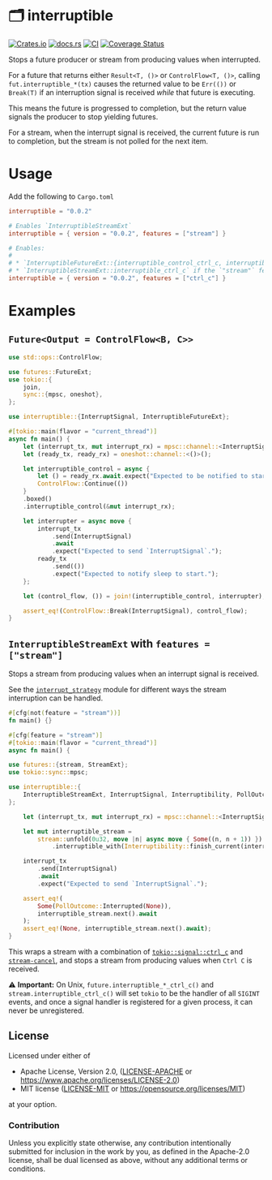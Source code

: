 # 🗂️ interruptible

[![Crates.io](https://img.shields.io/crates/v/interruptible.svg)](https://crates.io/crates/interruptible)
[![docs.rs](https://img.shields.io/docsrs/interruptible)](https://docs.rs/interruptible)
[![CI](https://github.com/azriel91/interruptible/workflows/CI/badge.svg)](https://github.com/azriel91/interruptible/actions/workflows/ci.yml)
[![Coverage Status](https://codecov.io/gh/azriel91/interruptible/branch/main/graph/badge.svg)](https://codecov.io/gh/azriel91/interruptible)

Stops a future producer or stream from producing values when interrupted.

For a future that returns either `Result<T, ()>` or `ControlFlow<T, ()>`,
calling `fut.interruptible_*(tx)` causes the returned value to be `Err(())`
or `Break(T)` if an interruption signal is received *while* that future is
executing.

This means the future is progressed to completion, but the return value
signals the producer to stop yielding futures.

For a stream, when the interrupt signal is received, the current future is
run to completion, but the stream is not polled for the next item.

# Usage

Add the following to `Cargo.toml`

```toml
interruptible = "0.0.2"

# Enables `InterruptibleStreamExt`
interruptible = { version = "0.0.2", features = ["stream"] }

# Enables:
#
# * `InterruptibleFutureExt::{interruptible_control_ctrl_c, interruptible_result_ctrl_c}`
# * `InterruptibleStreamExt::interruptible_ctrl_c` if the `"stream"` feature is also enabled.
interruptible = { version = "0.0.2", features = ["ctrl_c"] }
```

# Examples

## `Future<Output = ControlFlow<B, C>>`

```rust
use std::ops::ControlFlow;

use futures::FutureExt;
use tokio::{
    join,
    sync::{mpsc, oneshot},
};

use interruptible::{InterruptSignal, InterruptibleFutureExt};

#[tokio::main(flavor = "current_thread")]
async fn main() {
    let (interrupt_tx, mut interrupt_rx) = mpsc::channel::<InterruptSignal>(16);
    let (ready_tx, ready_rx) = oneshot::channel::<()>();

    let interruptible_control = async {
        let () = ready_rx.await.expect("Expected to be notified to start.");
        ControlFlow::Continue(())
    }
    .boxed()
    .interruptible_control(&mut interrupt_rx);

    let interrupter = async move {
        interrupt_tx
            .send(InterruptSignal)
            .await
            .expect("Expected to send `InterruptSignal`.");
        ready_tx
            .send(())
            .expect("Expected to notify sleep to start.");
    };

    let (control_flow, ()) = join!(interruptible_control, interrupter);

    assert_eq!(ControlFlow::Break(InterruptSignal), control_flow);
}
```

## `InterruptibleStreamExt` with `features = ["stream"]`

Stops a stream from producing values when an interrupt signal is received.

See the [`interrupt_strategy`] module for different ways the stream
interruption can be handled.

```rust
#[cfg(not(feature = "stream"))]
fn main() {}

#[cfg(feature = "stream")]
#[tokio::main(flavor = "current_thread")]
async fn main() {

use futures::{stream, StreamExt};
use tokio::sync::mpsc;

use interruptible::{
    InterruptibleStreamExt, InterruptSignal, Interruptibility, PollOutcome,
};

    let (interrupt_tx, mut interrupt_rx) = mpsc::channel::<InterruptSignal>(16);

    let mut interruptible_stream =
        stream::unfold(0u32, move |n| async move { Some((n, n + 1)) })
            .interruptible_with(Interruptibility::finish_current(interrupt_rx.into()).into());

    interrupt_tx
        .send(InterruptSignal)
        .await
        .expect("Expected to send `InterruptSignal`.");

    assert_eq!(
        Some(PollOutcome::Interrupted(None)),
        interruptible_stream.next().await
    );
    assert_eq!(None, interruptible_stream.next().await);
}
```

This wraps a stream with a combination of [`tokio::signal::ctrl_c`] and
[`stream-cancel`], and stops a stream from producing values when `Ctrl C` is
received.

⚠️ **Important:** On Unix, `future.interruptible_*_ctrl_c()` and
`stream.interruptible_ctrl_c()` will set `tokio` to be the handler of all
`SIGINT` events, and once a signal handler is registered for a given
process, it can never be unregistered.

[`interrupt_strategy`]: https://docs.rs/interruptible/latest/interrupt_strategy/index.html
[`stream-cancel`]: https://github.com/jonhoo/stream-cancel
[`tokio::signal::ctrl_c`]: https://docs.rs/tokio/latest/tokio/signal/fn.ctrl_c.html


## License

Licensed under either of

* Apache License, Version 2.0, ([LICENSE-APACHE] or <https://www.apache.org/licenses/LICENSE-2.0>)
* MIT license ([LICENSE-MIT] or <https://opensource.org/licenses/MIT>)

at your option.


### Contribution

Unless you explicitly state otherwise, any contribution intentionally submitted for inclusion in the work by you, as defined in the Apache-2.0 license, shall be dual licensed as above, without any additional terms or conditions.

[LICENSE-APACHE]: LICENSE-APACHE
[LICENSE-MIT]: LICENSE-MIT
